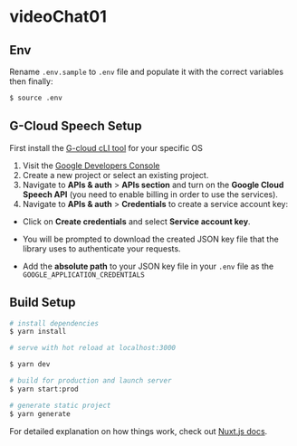 # videoChat01

## Env
Rename `.env.sample` to `.env` file and populate it with the correct variables
then finally:
```bash
$ source .env
```


## G-Cloud Speech Setup
First install the [G-cloud cLI
tool](https://cloud.google.com/sdk/docs#install_the_latest_cloud_tools_version_cloudsdk_current_version) for your specific OS

1. Visit the [Google Developers Console](https://console.developers.google.com/project)
2. Create a new project or select an existing project.
3. Navigate to  **APIs & auth** > **APIs section** and turn on the **Google Cloud Speech API** (you need to enable billing in order to use the services).
4. Navigate to **APIs & auth** >  **Credentials** to create a service account key:

  - Click on **Create credentials** and select **Service account key**. 

  - You will be prompted to download the created JSON key file that the library uses to authenticate your requests.

  - Add the **absolute path** to your JSON key file in your `.env` file as the `GOOGLE_APPLICATION_CREDENTIALS`
  

## Build Setup

```bash
# install dependencies
$ yarn install

# serve with hot reload at localhost:3000

$ yarn dev

# build for production and launch server
$ yarn start:prod

# generate static project
$ yarn generate
```

For detailed explanation on how things work, check out [Nuxt.js docs](https://nuxtjs.org).
